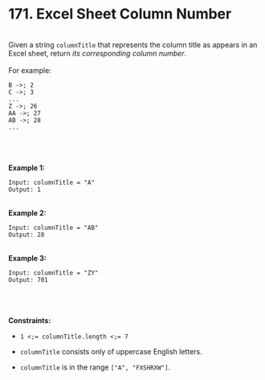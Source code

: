# 171. Excel Sheet Column Number

<br />Given a string `columnTitle` that represents the column title as appears in an Excel sheet, return <em>its corresponding column number</em>.<br />
<br />For example:<br />
```A ->; 1
B ->; 2
C ->; 3
...
Z ->; 26
AA ->; 27
AB ->; 28 
...
```
<br /> <br />
<br />**Example 1:**<br />
```
Input: columnTitle = "A"
Output: 1
```
<br />**Example 2:**<br />
```
Input: columnTitle = "AB"
Output: 28
```
<br />**Example 3:**<br />
```
Input: columnTitle = "ZY"
Output: 701
```
<br /> <br />
<br />**Constraints:**<br />

* `1 <;= columnTitle.length <;= 7`

* `columnTitle` consists only of uppercase English letters.

* `columnTitle` is in the range `["A", "FXSHRXW"]`.